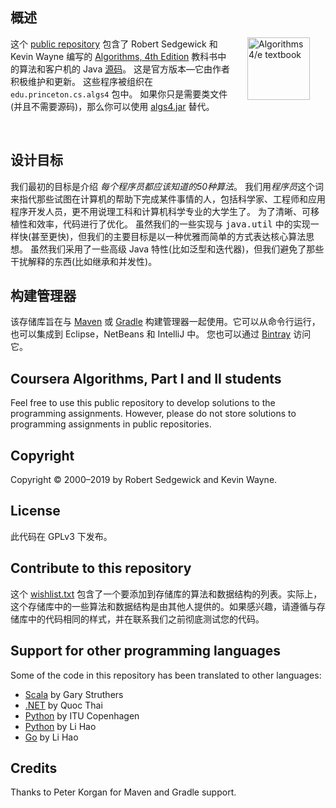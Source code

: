 ## 概述

<img src="http://algs4.cs.princeton.edu/cover.png" align="right" hspace="25" width="100" alt="Algorithms 4/e textbook" />

这个 <a href="https://github.com/kevin-wayne/algs4">public repository</a>
包含了 Robert Sedgewick 和 Kevin Wayne 编写的 <a href="http://amzn.to/13VNJi7">Algorithms, 4th Edition</a> 教科书中的算法和客户机的 Java <a href="http://algs4.cs.princeton.edu/code/">源码</a>。
这是官方版本&mdash;它由作者积极维护和更新。
这些程序被组织在 <code>edu.princeton.cs.algs4</code> 包中。
如果你只是需要类文件(并且不需要源码)，那么你可以使用
 <a href="http://algs4.cs.princeton.edu/code/algs4.jar">algs4.jar</a> 替代。

<br/>

## 设计目标

我们最初的目标是介绍 <em>每个程序员都应该知道的50种算法</em>。
我们用<em>程序员</em>这个词来指代那些试图在计算机的帮助下完成某件事情的人，包括科学家、工程师和应用程序开发人员，更不用说理工科和计算机科学专业的大学生了。
为了清晰、可移植性和效率，代码进行了优化。 虽然我们的一些实现与 <tt>java.util</tt> 中的实现一样快(甚至更快)，但我们的主要目标是以一种优雅而简单的方式表达核心算法思想。
虽然我们采用了一些高级 Java 特性(比如泛型和迭代器)，但我们避免了那些干扰解释的东西(比如继承和并发性)。


## 构建管理器

该存储库旨在与 <a href="https://maven.apache.org">Maven</a> 或 <a href="https://gradle.org">Gradle</a> 构建管理器一起使用。它可以从命令行运行，也可以集成到 Eclipse，NetBeans 和 IntelliJ 中。 您也可以通过 <a href="https://bintray.com/algs4/maven/algs4">Bintray</a> 访问它。


## Coursera Algorithms, Part I and II students

Feel free to use this public repository to develop solutions to the programming assignments.
However, please do not store solutions to programming assignments in public repositories.


## Copyright

Copyright &copy; 2000&ndash;2019 by Robert Sedgewick and Kevin Wayne.

## License

此代码在 GPLv3 下发布。

## Contribute to this repository

这个 <a href="http://algs4.cs.princeton.edu/code/wishlist.txt">wishlist.txt</a> 包含了一个要添加到存储库的算法和数据结构的列表。实际上，这个存储库中的一些算法和数据结构是由其他人提供的。如果感兴趣，请遵循与存储库中的代码相同的样式，并在联系我们之前彻底测试您的代码。


## Support for other programming languages

Some of the code in this repository has been translated to other languages:
<ul>
<li><a href="https://github.com/garyaiki/Scala-Algorithms">Scala</a> by Gary Struthers
<li><a href="https://github.com/nguyenqthai/Algs4Net">.NET</a> by Quoc Thai
<li><a href="https://github.com/itu-algorithms/itu.algs4">Python</a> by ITU Copenhagen
<li><a href="https://github.com/shellfly/algs4-py">Python</a> by Li Hao
<li><a href="https://github.com/shellfly/algo">Go</a> by Li Hao
</ul>


## Credits

Thanks to Peter Korgan for Maven and Gradle support.
